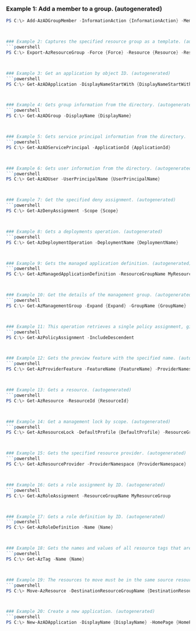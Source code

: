 
### Example 1: Add a member to a group. (autogenerated)
```powershell
PS C:\> Add-AzADGroupMember -InformationAction {InformationAction} -MemberUserPrincipalName {MemberUserPrincipalName} -TargetGroupObjectId {TargetGroupObjectId}



### Example 2: Captures the specified resource group as a template. (autogenerated)
```powershell
PS C:\> Export-AzResourceGroup -Force {Force} -Resource {Resource} -ResourceGroupName MyResourceGroup -SkipAllParameterization {SkipAllParameterization}



### Example 3: Get an application by object ID. (autogenerated)
```powershell
PS C:\> Get-AzADApplication -DisplayNameStartWith {DisplayNameStartWith}



### Example 4: Gets group information from the directory. (autogenerated)
```powershell
PS C:\> Get-AzADGroup -DisplayName {DisplayName}



### Example 5: Gets service principal information from the directory.
```powershell
PS C:\> Get-AzADServicePrincipal -ApplicationId {ApplicationId}



### Example 6: Gets user information from the directory. (autogenerated)
```powershell
PS C:\> Get-AzADUser -UserPrincipalName {UserPrincipalName}



### Example 7: Get the specified deny assignment. (autogenerated)
```powershell
PS C:\> Get-AzDenyAssignment -Scope {Scope}



### Example 8: Gets a deployments operation. (autogenerated)
```powershell
PS C:\> Get-AzDeploymentOperation -DeploymentName {DeploymentName}



### Example 9: Gets the managed application definition. (autogenerated)
```powershell
PS C:\> Get-AzManagedApplicationDefinition -ResourceGroupName MyResourceGroup



### Example 10: Get the details of the management group. (autogenerated)
```powershell
PS C:\> Get-AzManagementGroup -Expand {Expand} -GroupName {GroupName}



### Example 11: This operation retrieves a single policy assignment, given its name and the scope it was created at. (autogenerated)
```powershell
PS C:\> Get-AzPolicyAssignment -IncludeDescendent 



### Example 12: Gets the preview feature with the specified name. (autogenerated)
```powershell
PS C:\> Get-AzProviderFeature -FeatureName {FeatureName} -ProviderNamespace {ProviderNamespace}



### Example 13: Gets a resource. (autogenerated)
```powershell
PS C:\> Get-AzResource -ResourceId {ResourceId}



### Example 14: Get a management lock by scope. (autogenerated)
```powershell
PS C:\> Get-AzResourceLock -DefaultProfile {DefaultProfile} -ResourceGroupName MyResourceGroup -ResourceName {ResourceName} -ResourceType {ResourceType}



### Example 15: Gets the specified resource provider. (autogenerated)
```powershell
PS C:\> Get-AzResourceProvider -ProviderNamespace {ProviderNamespace}



### Example 16: Gets a role assignment by ID. (autogenerated)
```powershell
PS C:\> Get-AzRoleAssignment -ResourceGroupName MyResourceGroup



### Example 17: Gets a role definition by ID. (autogenerated)
```powershell
PS C:\> Get-AzRoleDefinition -Name {Name}



### Example 18: Gets the names and values of all resource tags that are defined in a subscription. (autogenerated)
```powershell
PS C:\> Get-AzTag -Name {Name}



### Example 19: The resources to move must be in the same source resource group.
```powershell
PS C:\> Move-AzResource -DestinationResourceGroupName {DestinationResourceGroupName} -Force {Force} -ResourceId {ResourceId}



### Example 20: Create a new application. (autogenerated)
```powershell
PS C:\> New-AzADApplication -DisplayName {DisplayName} -HomePage {HomePage} -IdentifierUris {IdentifierUris} -Password {Password}


